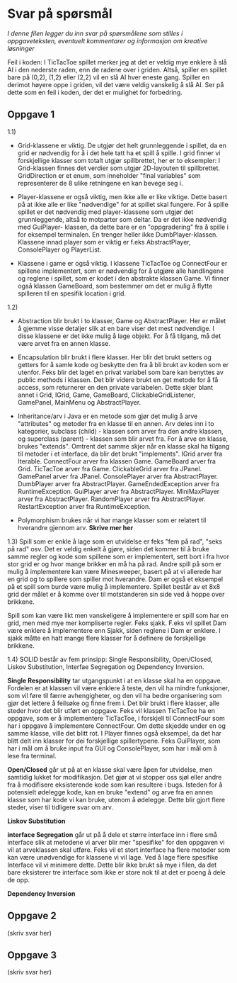 # Svar på spørsmål

*I denne filen legger du inn svar på spørsmålene som stilles i oppgaveteksten, eventuelt kommentarer og informasjon om kreative løsninger*

Feil i koden: I TicTacToe spillet merker jeg at det er veldig mye enklere å slå AI i den nederste raden, enn de radene over i griden. Altså, spiller en spillet bare på (0,2), (1,2) eller (2,2) vil en slå AI hver eneste gang. Spiller en derimot høyere oppe i griden, vil det være veldig vanskelig å slå AI. Ser på dette som en feil i koden, der det er mulighet for forbedring. 
   
## Oppgave 1

1.1)

- Grid-klassene er viktig. De utgjør det helt grunnleggende i spillet, da en grid er nødvendig for å i det hele tatt ha et spill å spille. I grid finner vi forskjellige klasser som totalt utgjør spillbrettet, her er to eksempler: I Grid-klassen finnes det verdier som utgjør 2D-layouten til spillbrettet. GridDirection er et enum, som inneholder "final variables" som representerer de 8 ulike retningene en kan bevege seg i. 

- Player-klassene er også viktig, men ikke alle er like viktige. Dette basert på at ikke alle er like "nødvendige" for at spillet skal fungere. For å spille spillet er det nødvendig med player-klassene som utgjør det grunnleggende, altså to motparter som deltar. Da er det ikke nødvendig med GuiPlayer- klassen, da dette bare er en "oppgradering" fra å spille i for eksempel terminalen. En trenger heller ikke DumbPlayer-klassen. Klassene innad player som er viktig er f.eks AbstractPlayer, ConsolePlayer og PlayerList. 

- Klassene i game er også viktig. I klassene TicTacToe og ConnectFour er spillene implementert, som er nødvendig for å utgjøre alle handlingene og reglene i spillet, som er kodet i den abstrakte klassen Game. Vi finner også klassen GameBoard, som bestemmer om det er mulig å flytte spilleren til en spesifik location i grid. 

1.2)

- Abstraction blir brukt i to klasser, Game og AbstractPlayer. Her er målet å gjemme visse detaljer slik at en bare viser det mest nødvendige. I disse klassene er det ikke mulig å lage objekt. For å få tilgang, må det være arvet fra en annen klasse. 

- Encapsulation blir brukt i flere klasser. Her blir det brukt setters og getters for å samle kode og beskytte den fra å bli brukt av koden som er utenfor. Feks blir det laget en privat variabel som bare kan benyttes av public methods i klassen. Det blir videre brukt en get metode for å få access, som returnerer en den private variabelen. Dette skjer blant annet i Grid, IGrid, Game, GameBoard, ClickableGridListener, GamePanel, MainMenu og AbstractPlayer. 

- Inheritance/arv i Java er en metode som gjør det mulig å arve "attributes" og metoder fra en klasse til en annen. Arv deles inn i to kategorier, subclass (child) - klassen som arver fra den andre klassen, og superclass (parent) - klassen som blir arvet fra. For å arve en klasse, brukes "extends". Omtrent det samme skjer når en klasse skal ha tilgang til metoder i et interface, da blir det brukt "implements". 
IGrid<T> arver fra Iterable<T>. 
ConnectFour arver fra klassen Game. 
GameBoard arver fra Grid<Player>. 
TicTacToe arver fra Game. 
ClickableGrid arver fra JPanel. 
GamePanel arver fra JPanel.
ConsolePlayer arver fra AbstractPlayer.
DumbPlayer arver fra AbstractPlayer.
GameEndedException arver fra RuntimeException.
GuiPlayer arver fra AbstractPlayer.
MiniMaxPlayer arver fra AbstractPlayer.
RandomPlayer arver fra AbstractPlayer.
RestartException arver fra RuntimeException.

- Polymorphism brukes når vi har mange klasser som er relatert til hverandre gjennom arv. **Skrive mer her**

1.3) Spill som er enkle å lage som en utvidelse er feks "fem på rad", "seks på rad" osv. Det er veldig enkelt å gjøre, siden det kommer til å bruke samme regler og kode som spillene som er implementert, sett bort i fra hvor stor grid er og hvor mange brikker en må ha på rad. Andre spill på som er mulig å implementere kan være Minesweeper, basert på at vi allerede har en grid og to spillere som spiller mot hverandre. Dam er også et eksempel på et spill som burde være mulig å implementere. Spillet består av et 8x8 grid der målet er å komme over til motstanderen sin side ved å hoppe over brikkene. 

Spill som kan være likt men vanskeligere å implementere er spill som har en grid, men med mye mer kompliserte regler. Feks sjakk. F.eks vil spillet Dam være enklere å implementere enn Sjakk, siden reglene i Dam er enklere. I sjakk måtte en hatt mange flere klasser for å definere de forskjellige brikkene. 

1.4) SOLID består av fem prinsipp: Single Responsibility, Open/Closed, Liskov Substitution, Interfae Segregation og Dependency Inversion. 

**Single Responsibility** tar utgangspunkt i at en klasse skal ha en oppgave. Fordelen er at klassen vil være enklere å teste, den vil ha mindre funksjoner, som vil føre til færre avhengigheter, og den vil ha bedre organisering som gjør det lettere å feilsøke og finne frem i. Det blir brukt i flere klasser, alle steder hvor det blir utført en oppgave. Feks vil klassen TicTacToe ha en oppgave, som er å implementere TicTacToe, i forskjell til ConnectFour som har i oppgave å implementere ConnectFour. Om dette skjedde under en og samme klasse, ville det blitt rot. I Player finnes også eksempel, da det har blitt delt inn klasser for dei forskjellige spillertypene. Feks GuiPlayer, som har i mål om å bruke input fra GUI og ConsolePlayer, som har i mål om å lese fra terminal.

**Open/Closed** går ut på at en klasse skal være åpen for utvidelse, men samtidig lukket for modifikasjon. Det gjør at vi stopper oss sjøl eller andre fra å modifisere eksisterende kode som kan resultere i bugs. Isteden for å potensielt ødelegge kode, kan en bruke "extend" og arve fra en annen klasse som har kode vi kan bruke, utenom å ødelegge. Dette blir gjort flere steder, viser til tidligere svar om arv. 

**Liskov Substitution** 

**interface Segregation** går ut på å dele et større interface inn i flere små interface slik at metodene vi arver blir mer "spesifike" for den oppgaven vi vil at arveklassen skal utføre. Feks vil et stort interface ha flere metoder som kan være unødvendige for klassene vi vil lage. Ved å lage flere spesifike Interface vil vi minimere dette. Dette blir ikke brukt så mye i filen, da det bare eksisterer tre interface som ikke er store nok til at det er poeng å dele de opp. 

**Dependency Inversion** 

## Oppgave 2
(skriv svar her)

## Oppgave 3
(skriv svar her)

